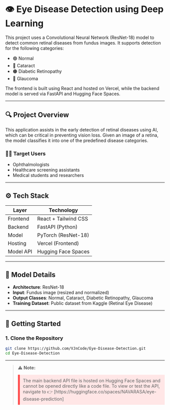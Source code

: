 # 👁️ Eye Disease Detection using Deep Learning

This project uses a Convolutional Neural Network (ResNet-18) model to detect common retinal diseases from fundus images. It supports detection for the following categories:

- 🟢 Normal
- 🔴 Cataract
- 🟠 Diabetic Retinopathy
- 🔵 Glaucoma

The frontend is built using React and hosted on Vercel, while the backend model is served via FastAPI and Hugging Face Spaces.

---

## 🔍 Project Overview

This application assists in the early detection of retinal diseases using AI, which can be critical in preventing vision loss. Given an image of a retina, the model classifies it into one of the predefined disease categories.

### 👨‍⚕️ Target Users
- Ophthalmologists
- Healthcare screening assistants
- Medical students and researchers

---

## ⚙️ Tech Stack

| Layer     | Technology              |
|-----------|-------------------------|
| Frontend  | React + Tailwind CSS    |
| Backend   | FastAPI (Python)        |
| Model     | PyTorch (ResNet-18)     |
| Hosting   | Vercel (Frontend)       |
| Model API | Hugging Face Spaces     |

---

## 🧠 Model Details

- **Architecture**: ResNet-18
- **Input**: Fundus image (resized and normalized)
- **Output Classes**: Normal, Cataract, Diabetic Retinopathy, Glaucoma
- **Training Dataset**: Public dataset from Kaggle (Retinal Eye Disease)

---

## 🚀 Getting Started

### 1. Clone the Repository

```bash
git clone https://github.com/VJnCode/Eye-Disease-Detection.git
cd Eye-Disease-Detection
```

---

> ⚠️ **Note:**  
> <div style="background-color:#ffe6e6; padding: 10px; border-left: 6px solid #ff4d4d;">
> The main backend API file is hosted on Hugging Face Spaces and cannot be opened directly like a code file.  
> To view or test the API, navigate to 👉 [https://huggingface.co/spaces/NAVARASA/eye-disease-prediction]
> </div>

